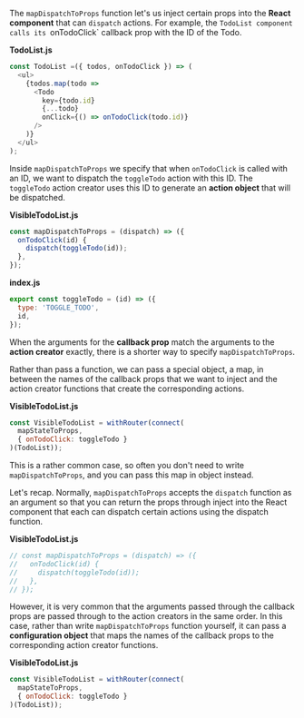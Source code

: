 The `mapDispatchToProps` function let's us inject certain props into the **React component** that can `dispatch` actions. For example, the `TodoList component calls its `onTodoClick` callback prop with the ID of the Todo.


**TodoList.js**
```javascript
const TodoList =({ todos, onTodoClick }) => (
  <ul>
    {todos.map(todo =>
      <Todo 
        key={todo.id}
        {...todo}
        onClick={() => onTodoClick(todo.id)}
      /> 
    )}
  </ul>
);
```

Inside `mapDispatchToProps` we specify that when `onTodoClick` is called with an ID, we want to dispatch the `toggleTodo` action with this ID. The `toggleTodo` action creator uses this ID to generate an **action object** that will be dispatched.
  

**VisibleTodoList.js**
```javascript
const mapDispatchToProps = (dispatch) => ({
  onTodoClick(id) {
    dispatch(toggleTodo(id));
  },
});
```

**index.js**
```javascript
export const toggleTodo = (id) => ({
  type: 'TOGGLE_TODO',
  id,
});
```

When the arguments for the **callback prop** match the arguments to the **action creator** exactly, there is a shorter way to specify `mapDispatchToProps`.

Rather than pass a function, we can pass a special object, a map, in between the names of the callback props that we want to inject and the action creator functions that create the corresponding actions.

**VisibleTodoList.js**
```javascript
const VisibleTodoList = withRouter(connect(
  mapStateToProps,
  { onTodoClick: toggleTodo }
)(TodoList));
```

This is a rather common case, so often you don't need to write `mapDispatchToProps`, and you can pass this map in object instead.

Let's recap. Normally, `mapDispatchToProps` accepts the `dispatch` function as an argument so that you can return the props through inject into the React component that each can dispatch certain actions using the dispatch function.

**VisibleTodoList.js**
```javascript
// const mapDispatchToProps = (dispatch) => ({
//   onTodoClick(id) {
//     dispatch(toggleTodo(id));
//   },
// });
```

However, it is very common that the arguments passed through the callback props are passed through to the action creators in the same order. In this case, rather than write `mapDispatchToProps` function yourself, it can pass a **configuration object** that maps the names of the callback props to the corresponding action creator functions.

**VisibleTodoList.js**
```javascript
const VisibleTodoList = withRouter(connect(
  mapStateToProps,
  { onTodoClick: toggleTodo }
)(TodoList));
```